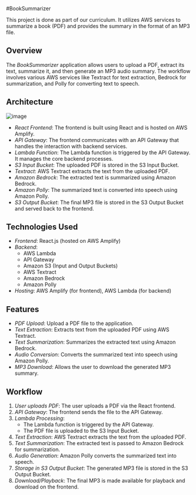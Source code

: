 #BookSummarizer

This project is done as part of our curriculum. It utilizes AWS services to summarize a book (PDF) and provides the summary in the format of an MP3 file.

## Overview

The *BookSummarizer* application allows users to upload a PDF, extract its text, summarize it, and then generate an MP3 audio summary. The workflow involves various AWS services like Textract for text extraction, Bedrock for summarization, and Polly for converting text to speech.

## Architecture
![image](https://github.com/user-attachments/assets/766c11ac-1567-41d8-be6a-da6f34e87da6)
- *React Frontend*: The frontend is built using React and is hosted on AWS Amplify.
- *API Gateway*: The frontend communicates with an API Gateway that handles the interaction with backend services.
- *Lambda Function*: The Lambda function is triggered by the API Gateway. It manages the core backend processes.
- *S3 Input Bucket*: The uploaded PDF is stored in the S3 Input Bucket.
- *Textract*: AWS Textract extracts the text from the uploaded PDF.
- *Amazon Bedrock*: The extracted text is summarized using Amazon Bedrock.
- *Amazon Polly*: The summarized text is converted into speech using Amazon Polly.
- *S3 Output Bucket*: The final MP3 file is stored in the S3 Output Bucket and served back to the frontend.

## Technologies Used

- *Frontend*: React.js (hosted on AWS Amplify)
- *Backend*: 
  - AWS Lambda
  - API Gateway
  - Amazon S3 (Input and Output Buckets)
  - AWS Textract
  - Amazon Bedrock
  - Amazon Polly
- *Hosting*: AWS Amplify (for frontend), AWS Lambda (for backend)

## Features

- *PDF Upload*: Upload a PDF file to the application.
- *Text Extraction*: Extracts text from the uploaded PDF using AWS Textract.
- *Text Summarization*: Summarizes the extracted text using Amazon Bedrock.
- *Audio Conversion*: Converts the summarized text into speech using Amazon Polly.
- *MP3 Download*: Allows the user to download the generated MP3 summary.

## Workflow

1. *User uploads PDF*: The user uploads a PDF via the React frontend.
2. *API Gateway*: The frontend sends the file to the API Gateway.
3. *Lambda Processing*:
   - The Lambda function is triggered by the API Gateway.
   - The PDF file is uploaded to the S3 Input Bucket.
4. *Text Extraction*: AWS Textract extracts the text from the uploaded PDF.
5. *Text Summarization*: The extracted text is passed to Amazon Bedrock for summarization.
6. *Audio Generation*: Amazon Polly converts the summarized text into speech.
7. *Storage in S3 Output Bucket*: The generated MP3 file is stored in the S3 Output Bucket.
8. *Download/Playback*: The final MP3 is made available for playback and download on the frontend.

